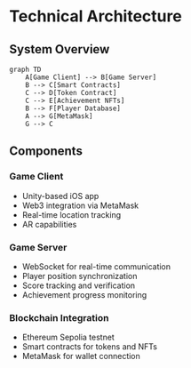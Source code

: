 # Technical Architecture

## System Overview

```mermaid
graph TD
    A[Game Client] --> B[Game Server]
    B --> C[Smart Contracts]
    C --> D[Token Contract]
    C --> E[Achievement NFTs]
    B --> F[Player Database]
    A --> G[MetaMask]
    G --> C
```

## Components

### Game Client
- Unity-based iOS app
- Web3 integration via MetaMask
- Real-time location tracking
- AR capabilities

### Game Server
- WebSocket for real-time communication
- Player position synchronization
- Score tracking and verification
- Achievement progress monitoring

### Blockchain Integration
- Ethereum Sepolia testnet
- Smart contracts for tokens and NFTs
- MetaMask for wallet connection
